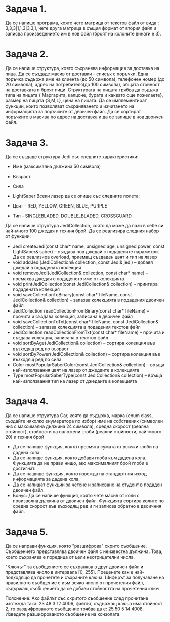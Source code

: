 # Задача 1. 
Да се напише програма, която чете матрица от текстов файл от вида : 3,3,3|1,1,3|3,3,1, чете друга матрица в същия формат от втория файл и записва произведението им в нов файл (броят на колоните винаги е 3).

# Задача 2.  
Да се напише структура, която съхранява информация за доставка на пица. Да се създаде масив от доставки - списък с поръчки. Една поръчка съдържа име на клиента (до 50 символа), телефонен номер (до 20 символа), адрес на потребителя(до 100 символа), общата стойност на доставката и броят пици. Структурата на пицата трябва да съдъжа типа на пицата { Маргарита, калцоне, бурата и каквато още пожелаете}, размер на пицата {S,M,L}, цена на пицата. Да се имплементират функции, които позволяват съхраняването и изчитането на информацията за поръчките от двоичен файл. Да се сортират поръчките в масива по адрес на доставка и да се запише в нов двоичен файл.

# Задача 3. 
Да се създаде структура Jedi със следните характеристики:

* Име (максимална дължина 50 символа)
* Възраст
* Сила
* LightSaber
Всеки лазер да се опише със следните полета:

* Цвят - RED, YELLOW, GREEN, BLUE, PURPLE
* Тип - SINGLEBLADED, DOUBLE_BLADED, CROSSGUARD

Да се напише структура JediCollection, която да може да пази в себе си най-много 100 джедая и техния брой. Да се реализира следния набор от функции:

* Jedi createJedi(const char* name, unsigned age, unsigned power, const LightSaber& saber) – създава нов джедай с подадените параметри. Да се реализира overload, приемащ създаден цвят и тип на лазер
* void addJedi(JediCollection& collection, const Jedi& jedi) – добавя джедай в подадената колекция
* void removeJedi(JediCollection& collection, const char* name) – премахва джедая с подаденото име от колекцията
* void printJediCollection(const JediCollection& collection) – принтира подадената колекция
* void saveCollectionToBinary(const char* fileName, const JediCollection& collection) – запазва колекцията в подадения двоичен файл
* JediCollection readCollectionFromBinary(const char* fileName) – прочита и създава колекция, записана в двоичен файл
* void saveCollectionToTxt(const char* fileName, const JediCollection& collection) – запазва колекцията в подадения текстов файл
* JediCollection readCollectionFromTxt(const char* fileName) – прочита и създава колекция, записана в текстов файл
* void sortByAge(JediCollection& collection) – сортира колекция във възходящ ред по възраст
* void sortByPower(JediCollection& collection) – сортира колекция във възходящ ред по сила
* Color mostPopularSaberColor(const JediCollection& collection) – връща най-използвания цвят на лазер от джедаите в колекцията
* Type mostPopularSaberType(const JediCollection& collection) – връща най-използвания тип на лазер от джедаите в колекцията

# Задача 4. 
Да се напише структура Car, която да съдържа, марка (enum class, създайте няколко енумератора по избор) име на собственик (символен низ с максимална дължина 24 символа), средна скорост (реална стойност), стойности на наложени глоби (реални стойности, най-много 20) и техния брой

* Да се напише функция, която пресмята сумата от всички глоби на дадена кола.
* Да се напише функция, която добавя глоба към дадена кола. Функцията да не прави нищо, ако максималният брой глоби е достигнат.
* Да се нашише функция, която извежда на стандартния изход информацията за дадена кола.
* Да се напишат функции за четене и записване на студент в подаден двоичен файл.
* Бонус: Да се напише функция, която чете масив от коли с произволна дължина от двоичен файл. Функцията сортира колите по средна скорост във възходящ ред и ги записва обратно в двоичния файл.

# Задача 5. 
Да се направи функция, която "разшифрова" скрито съобщение. Съобщението представлява двоичен файл с неизвестна дължина. Това, което съхранява е поредица от цели неотрицателни числа.

"Ключът" за съобщението се съхранява в друг двоичен файл и представлява число в интервала [0, 255]. Преценете как е най-подходящо да прочетете и съхраните ключа. Шифърът за получаване на правилното съобщение е към всяко число от прочетения файл, съдържащ съобщението да се добави стойността на прочетения ключ

Пояснение: Aко файлът със скритото съобщение след прочитане изглежда така: 23 48 3 12 4006, файлът, съдържащ ключа има стойност 2, то разшифрованото съобщение трябва да е: 25 50 5 14 4008. Изведете разшифрованото съобщение на конзолата.
